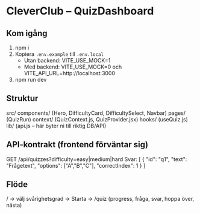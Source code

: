 # CleverClub – QuizDashboard

## Kom igång
1) npm i
2) Kopiera `.env.example` till `.env.local`
   - Utan backend: VITE_USE_MOCK=1
   - Med backend:  VITE_USE_MOCK=0 och VITE_API_URL=http://localhost:3000
3) npm run dev

## Struktur
src/
  components/  (Hero, DifficultyCard, DifficultySelect, Navbar)
  pages/       (QuizRun)
  context/     (QuizContext.js, QuizProvider.jsx)
  hooks/       (useQuiz.js)
  lib/         (api.js – här byter ni till riktig DB/API)

## API-kontrakt (frontend förväntar sig)
GET /api/quizzes?difficulty=easy|medium|hard
Svar:
[
  { "id": "q1", "text": "Frågetext", "options": ["A","B","C"], "correctIndex": 1 }
]

## Flöde
/  -> välj svårighetsgrad -> Starta -> /quiz (progress, fråga, svar, hoppa över, nästa)
